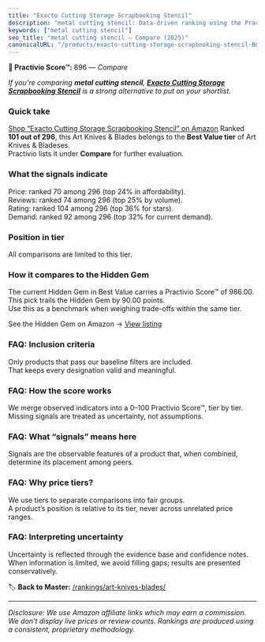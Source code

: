 ```yaml
---
title: "Exacto Cutting Storage Scrapbooking Stencil"
description: "metal cutting stencil: Data-driven ranking using the Practivio Score™. Positioned by quality, value, demand, findability, momentum."
keywords: ["metal cutting stencil"]
seo_title: "metal cutting stencil — Compare (2025)"
canonicalURL: "/products/exacto-cutting-storage-scrapbooking-stencil-B07X9741FW/"
---
```


**🛒 Practivio Score™:** 896 — _Compare_


*If you're comparing **metal cutting stencil**, **[Exacto Cutting Storage Scrapbooking Stencil](https://www.amazon.com/dp/B07X9741FW?tag=practivio-20)** is a strong alternative to put on your shortlist.*
### Quick take
[Shop “Exacto Cutting Storage Scrapbooking Stencil” on Amazon](https://www.amazon.com/dp/B07X9741FW?tag=practivio-20)
Ranked **101 out of 296**, this Art Knives & Blades belongs to the **Best Value tier** of Art Knives & Bladeses.  
Practivio lists it under **Compare** for further evaluation.

### What the signals indicate
Price: ranked 70 among 296 (top 24% in affordability).  
Reviews: ranked 74 among 296 (top 25% by volume).  
Rating: ranked 104 among 296 (top 36% for stars).  
Demand: ranked 92 among 296 (top 32% for current demand).

### Position in tier
All comparisons are limited to this tier.

### How it compares to the Hidden Gem
The current Hidden Gem in Best Value carries a Practivio Score™ of 986.00.  
This pick trails the Hidden Gem by 90.00 points.  
Use this as a benchmark when weighing trade-offs within the same tier.  

See the Hidden Gem on Amazon → [View listing](https://www.amazon.com/dp/B005KRSWM6?tag=practivio-20)

### FAQ: Inclusion criteria
Only products that pass our baseline filters are included.  
That keeps every designation valid and meaningful.

### FAQ: How the score works
We merge observed indicators into a 0–100 Practivio Score™, tier by tier.  
Missing signals are treated as uncertainty, not assumptions.

### FAQ: What “signals” means here
Signals are the observable features of a product that, when combined, determine its placement among peers.

### FAQ: Why price tiers?
We use tiers to separate comparisons into fair groups.  
A product’s position is relative to its tier, never across unrelated price ranges.

### FAQ: Interpreting uncertainty
Uncertainty is reflected through the evidence base and confidence notes.  
When information is limited, we avoid filling gaps; results are presented conservatively.

<!-- Missing template for Compare/CompareWithinPriceClass -->


🏷️ **Back to Master:** [/rankings/art-knives-blades/](/rankings/art-knives-blades/)

---
_Disclosure: We use Amazon affiliate links which may earn a commission. We don’t display live prices or review counts. Rankings are produced using a consistent, proprietary methodology._
